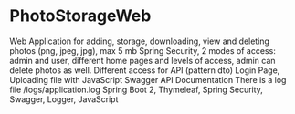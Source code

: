 # PhotoStorageWeb
Web Application for adding, storage, downloading, view and deleting photos (png, jpeg, jpg), max 5 mb
Spring Security, 2 modes of access: admin and user, different home pages and levels of access, admin can delete photos as well. Different access for API 
(pattern dto)
Login Page, Uploading file with JavaScript
Swagger API Documentation
There is a log file /logs/application.log
Spring Boot 2, Thymeleaf, Spring Security, Swagger, Logger, JavaScript
